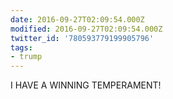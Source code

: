 ```yaml
---
date: 2016-09-27T02:09:54.000Z
modified: 2016-09-27T02:09:54.000Z
twitter_id: '780593779199905796'
tags:
- trump
---
```


  I HAVE A WINNING TEMPERAMENT!
